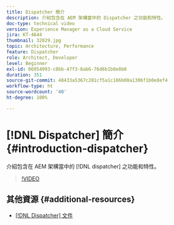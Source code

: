 ```yaml
---
title: Dispatcher 簡介
description: 介紹包含在 AEM 架構當中的 Dispatcher 之功能和特性。
doc-type: technical video
version: Experience Manager as a Cloud Service
jira: KT-4644
thumbnail: 32029.jpg
topic: Architecture, Performance
feature: Dispatcher
role: Architect, Developer
level: Beginner
exl-id: 06954993-c8bb-47f3-8ab6-76d6b1b8e8b0
duration: 351
source-git-commit: 48433a5367c281cf5a1c106b08a1306f1b0e8ef4
workflow-type: ht
source-wordcount: '40'
ht-degree: 100%

---
```


# [!DNL Dispatcher] 簡介 {#introduction-dispatcher}

介紹包含在 AEM 架構當中的 [!DNL dispatcher] 之功能和特性。

>[!VIDEO](https://video.tv.adobe.com/v/32029?quality=12&learn=on)

## 其他資源 {#additional-resources}

* [[!DNL Dispatcher] 文件](https://experienceleague.adobe.com/docs/experience-manager-dispatcher/using/dispatcher.html?lang=zh-Hant)
